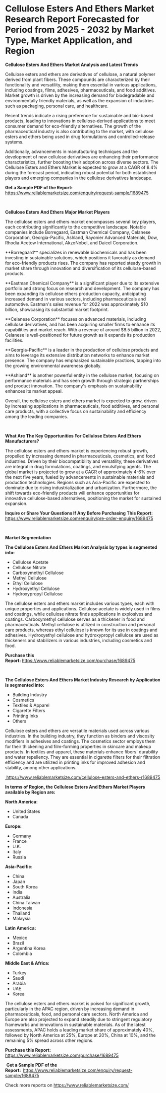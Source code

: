 <p><h1>Cellulose Esters And Ethers Market Research Report Forecasted for Period from 2025 -  2032 by Market Type, Market Application, and Region</h1></p><p><strong>Cellulose Esters And Ethers Market Analysis and Latest Trends</strong></p>
<p><p>Cellulose esters and ethers are derivatives of cellulose, a natural polymer derived from plant fibers. These compounds are characterized by their functionality and versatility, making them essential in various applications, including coatings, films, adhesives, pharmaceuticals, and food additives. Market growth is driven by the increasing demand for biodegradable and environmentally friendly materials, as well as the expansion of industries such as packaging, personal care, and healthcare.</p><p>Recent trends indicate a rising preference for sustainable and bio-based products, leading to innovations in cellulose-derived applications to meet consumer demand for eco-friendly alternatives. The growth of the pharmaceutical industry is also contributing to the market, with cellulose esters and ethers being used in drug formulations and controlled-release systems.</p><p>Additionally, advancements in manufacturing techniques and the development of new cellulose derivatives are enhancing their performance characteristics, further boosting their adoption across diverse sectors. The Cellulose Esters and Ethers Market is expected to grow at a CAGR of 8.4% during the forecast period, indicating robust potential for both established players and emerging companies in the cellulose derivatives landscape.</p></p>
<p><strong>Get a Sample PDF of the Report:&nbsp;</strong> <a href="https://www.reliablemarketsize.com/enquiry/request-sample/1689475?utm_campaign=1911&utm_medium=2&utm_source=Github&utm_content=ia&utm_term=07012025&utm_id=cellulose-esters-and-ethers">https://www.reliablemarketsize.com/enquiry/request-sample/1689475</a></p>
<p>&nbsp;</p>
<p><strong>Cellulose Esters And Ethers Major Market Players</strong></p>
<p><p>The cellulose esters and ethers market encompasses several key players, each contributing significantly to the competitive landscape. Notable companies include Borregaard, Eastman Chemical Company, Celanese Corporation, Georgia-Pacific, Ashland, Rayonier Advanced Materials, Dow, Rhodia Acetow International, AkzoNobel, and Daicel Corporation.</p><p>**Borregaard** specializes in renewable biochemicals and has been investing in sustainable solutions, which positions it favorably as demand for eco-friendly products rises. The company has reported steady growth in market share through innovation and diversification of its cellulose-based products.</p><p>**Eastman Chemical Company** is a significant player due to its extensive portfolio and strong focus on research and development. The company has been expanding its cellulose ethers production capacity, anticipating increased demand in various sectors, including pharmaceuticals and automotive. Eastman's sales revenue for 2022 was approximately $10 billion, showcasing its substantial market footprint.</p><p>**Celanese Corporation** focuses on advanced materials, including cellulose derivatives, and has been acquiring smaller firms to enhance its capabilities and market reach. With a revenue of around $8.5 billion in 2022, Celanese is well-positioned for future growth as it expands its production facilities.</p><p>**Georgia-Pacific** is a leader in the production of cellulose products and aims to leverage its extensive distribution networks to enhance market presence. The company has emphasized sustainable practices, tapping into the growing environmental awareness globally.</p><p>**Ashland** is another powerful entity in the cellulose market, focusing on performance materials and has seen growth through strategic partnerships and product innovation. The company's emphasis on sustainability enhances its market appeal.</p><p>Overall, the cellulose esters and ethers market is expected to grow, driven by increasing applications in pharmaceuticals, food additives, and personal care products, with a collective focus on sustainability and efficiency among the leading companies.</p></p>
<p>&nbsp;</p>
<p><strong>What Are The Key Opportunities For Cellulose Esters And Ethers Manufacturers?</strong></p>
<p><p>The cellulose esters and ethers market is experiencing robust growth, propelled by increasing demand in pharmaceuticals, cosmetics, and food industries. Driven by their biocompatibility and versatility, these derivatives are integral in drug formulations, coatings, and emulsifying agents. The global market is projected to grow at a CAGR of approximately 4-6% over the next five years, fueled by advancements in sustainable materials and production technologies. Regions such as Asia-Pacific are expected to dominate due to rising industrialization and urbanization. Furthermore, the shift towards eco-friendly products will enhance opportunities for innovative cellulose-based alternatives, positioning the market for sustained expansion.</p></p>
<p><strong>Inquire or Share Your Questions If Any Before Purchasing This Report:</strong> <a href="https://www.reliablemarketsize.com/enquiry/pre-order-enquiry/1689475?utm_campaign=1911&utm_medium=2&utm_source=Github&utm_content=ia&utm_term=07012025&utm_id=cellulose-esters-and-ethers">https://www.reliablemarketsize.com/enquiry/pre-order-enquiry/1689475</a></p>
<p>&nbsp;</p>
<p><strong>Market Segmentation</strong></p>
<p><strong>The Cellulose Esters And Ethers Market Analysis by types is segmented into:</strong></p>
<p><ul><li>Cellulose Acetate</li><li>Cellulose Nitrate</li><li>Carboxymethyl Cellulose</li><li>Methyl Cellulose</li><li>Ethyl Cellulose</li><li>Hydroxyethyl Cellulose</li><li>Hydroxypropyl Cellulose</li></ul></p>
<p><p>The cellulose esters and ethers market includes various types, each with unique properties and applications. Cellulose acetate is widely used in films and coatings, while cellulose nitrate finds applications in explosives and coatings. Carboxymethyl cellulose serves as a thickener in food and pharmaceuticals. Methyl cellulose is utilized in construction and personal care products, whereas ethyl cellulose is known for its use in coatings and adhesives. Hydroxyethyl cellulose and hydroxypropyl cellulose are used as thickeners and stabilizers in various industries, including cosmetics and food.</p></p>
<p><strong>Purchase this Report:&nbsp;</strong><a href="https://www.reliablemarketsize.com/purchase/1689475?utm_campaign=1911&utm_medium=2&utm_source=Github&utm_content=ia&utm_term=07012025&utm_id=cellulose-esters-and-ethers">https://www.reliablemarketsize.com/purchase/1689475</a></p>
<p>&nbsp;</p>
<p><strong>The Cellulose Esters And Ethers Market Industry Research by Application is segmented into:</strong></p>
<p><ul><li>Building Industry</li><li>Cosmetics</li><li>Textiles & Apparel</li><li>Cigarette Filters</li><li>Printing Inks</li><li>Others</li></ul></p>
<p><p>Cellulose esters and ethers are versatile materials used across various industries. In the building industry, they function as binders and viscosity modifiers in adhesives and coatings. The cosmetics sector employs them for their thickening and film-forming properties in skincare and makeup products. In textiles and apparel, these materials enhance fibers' durability and water repellency. They are essential in cigarette filters for their filtration efficiency and are utilized in printing inks for improved adhesion and stability, among other applications.</p></p>
<p><a href="https://www.reliablemarketsize.com/cellulose-esters-and-ethers-r1689475?utm_campaign=1911&utm_medium=2&utm_source=Github&utm_content=ia&utm_term=07012025&utm_id=cellulose-esters-and-ethers">&nbsp;https://www.reliablemarketsize.com/cellulose-esters-and-ethers-r1689475</a></p>
<p><strong>In terms of Region, the Cellulose Esters And Ethers Market Players available by Region are:</strong></p>
<p>
    <p> <strong> North America: </strong>
        <ul>
            <li>United States</li>
            <li>Canada</li>
        </ul>
        </p> 
    <p> <strong> Europe: </strong>
        <ul>
            <li>Germany</li>
            <li>France</li>
            <li>U.K.</li>
            <li>Italy</li>
            <li>Russia</li>
        </ul>
        </p> 
    <p> <strong> Asia-Pacific: </strong>
        <ul>
            <li>China</li>
            <li>Japan</li>
            <li>South Korea</li>
            <li>India</li>
            <li>Australia</li>
            <li>China Taiwan</li>
            <li>Indonesia</li>
            <li>Thailand</li>
            <li>Malaysia</li>
        </ul>
        </p> 
    <p> <strong> Latin America: </strong>
        <ul>
            <li>Mexico</li>
            <li>Brazil</li>
            <li>Argentina Korea</li>
            <li>Colombia</li>
        </ul>
        </p> 
    <p> <strong> Middle East & Africa: </strong>
        <ul>
            <li>Turkey</li>
            <li>Saudi</li>
            <li>Arabia</li>
            <li>UAE</li>
            <li>Korea</li>
        </ul>
    </p>
    </p>
<p><p>The cellulose esters and ethers market is poised for significant growth, particularly in the APAC region, driven by increasing demand in pharmaceuticals, food, and personal care sectors. North America and Europe are also projected to expand steadily due to stringent regulatory frameworks and innovations in sustainable materials. As of the latest assessments, APAC holds a leading market share of approximately 40%, followed by North America at 25%, Europe at 20%, China at 10%, and the remaining 5% spread across other regions.</p></p>
<p><strong>Purchase this Report: </strong><a href="https://www.reliablemarketsize.com/purchase/1689475?utm_campaign=1911&utm_medium=2&utm_source=Github&utm_content=ia&utm_term=07012025&utm_id=cellulose-esters-and-ethers">https://www.reliablemarketsize.com/purchase/1689475</a></p>
<p>&nbsp;<strong>Get a Sample PDF of the Report:&nbsp;&nbsp;</strong><a href="https://www.reliablemarketsize.com/enquiry/request-sample/1689475?utm_campaign=1911&utm_medium=2&utm_source=Github&utm_content=ia&utm_term=07012025&utm_id=cellulose-esters-and-ethers">https://www.reliablemarketsize.com/enquiry/request-sample/1689475</a></p>
<p><strong></strong></p>
<p>Check more reports on <a href="https://www.reliablemarketsize.com/?utm_campaign=1911&utm_medium=2&utm_source=Github&utm_content=ia&utm_term=07012025&utm_id=cellulose-esters-and-ethers">https://www.reliablemarketsize.com/</a></p>